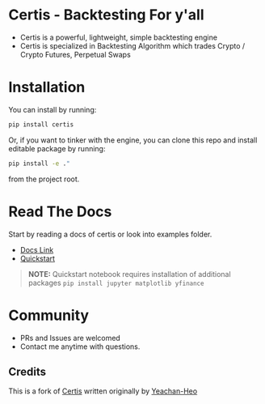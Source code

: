 # Certis - Backtesting For y'all
- Certis is a powerful, lightweight, simple backtesting engine
- Certis is specialized in Backtesting Algorithm which trades Crypto / Crypto Futures, Perpetual Swaps

# Installation
You can install by running:
```sh
pip install certis
```
Or, if you want to tinker with the engine, you can clone this repo and install editable package by running: 
```sh
pip install -e ."
```
from the project root.

# Read The Docs
Start by reading a docs of certis or look into examples folder.
- [Docs Link](https://certis.readthedocs.io/en/latest/)
- [Quickstart](https://github.com/Yeachan-Heo/Certis/blob/main/examples/Quickstart.ipynb)
> **NOTE:** Quickstart notebook requires installation of additional packages
> `pip install jupyter matplotlib yfinance`

# Community
- PRs and Issues are welcomed
- Contact me anytime with questions.

## Credits
This is a fork of [Certis](https://certis.readthedocs.io/en/latest/) written originally by [Yeachan-Heo](https://github.com/Yeachan-Heo)
